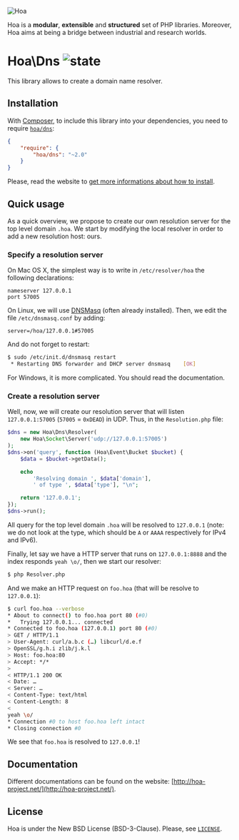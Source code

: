 ![Hoa](http://static.hoa-project.net/Image/Hoa_small.png)

Hoa is a **modular**, **extensible** and **structured** set of PHP libraries.
Moreover, Hoa aims at being a bridge between industrial and research worlds.

# Hoa\Dns ![state](http://central.hoa-project.net/State/Dns)

This library allows to create a domain name resolver.

## Installation

With [Composer](http://getcomposer.org/), to include this library into your
dependencies, you need to require
[`hoa/dns`](https://packagist.org/packages/hoa/dns):

```json
{
    "require": {
        "hoa/dns": "~2.0"
    }
}
```

Please, read the website to [get more informations about how to
install](http://hoa-project.net/Source.html).

## Quick usage

As a quick overview, we propose to create our own resolution server for the top
level domain `.hoa`. We start by modifying the local resolver in order to add a
new resolution host: ours.

### Specify a resolution server

On Mac OS X, the simplest way is to write in `/etc/resolver/hoa` the following
declarations:

```
nameserver 127.0.0.1
port 57005
```
 
On Linux, we will use [DNSMasq](http://thekelleys.org.uk/dnsmasq/doc.html)
(often already installed). Then, we edit the file `/etc/dnsmasq.conf` by adding:
 
```
server=/hoa/127.0.0.1#57005
```

And do not forget to restart:

```sh
$ sudo /etc/init.d/dnsmasq restart
 * Restarting DNS forwarder and DHCP server dnsmasq    [OK]
```

For Windows, it is more complicated. You should read the documentation.

### Create a resolution server

Well, now, we will create our resolution server that will listen
`127.0.0.1:57005` (`57005` = `0xDEAD`) in UDP. Thus, in the `Resolution.php`
file:

```php
$dns = new Hoa\Dns\Resolver(
    new Hoa\Socket\Server('udp://127.0.0.1:57005')
);
$dns->on('query', function (Hoa\Event\Bucket $bucket) {
    $data = $bucket->getData();

    echo
        'Resolving domain ', $data['domain'],
        ' of type ', $data['type'], "\n";

    return '127.0.0.1';
});
$dns->run();
```

All query for the top level domain `.hoa` will be resolved to `127.0.0.1` (note:
we do not look at the type, which should be `A` or `AAAA` respectively for IPv4
and IPv6).

Finally, let say we have a HTTP server that runs on `127.0.0.1:8888` and the
index responds `yeah \o/`, then we start our resolver:

```sh
$ php Resolver.php
```

And we make an HTTP request on `foo.hoa` (that will be resolve to `127.0.0.1`):

```sh
$ curl foo.hoa --verbose
* About to connect() to foo.hoa port 80 (#0)
*   Trying 127.0.0.1... connected
* Connected to foo.hoa (127.0.0.1) port 80 (#0)
> GET / HTTP/1.1
> User-Agent: curl/a.b.c (…) libcurl/d.e.f
> OpenSSL/g.h.i zlib/j.k.l
> Host: foo.hoa:80
> Accept: */*
>
< HTTP/1.1 200 OK
< Date: …
< Server: …
< Content-Type: text/html
< Content-Length: 8
<
yeah \o/
* Connection #0 to host foo.hoa left intact
* Closing connection #0
```

We see that `foo.hoa` is resolved to `127.0.0.1`!

## Documentation

Different documentations can be found on the website:
[http://hoa-project.net/](http://hoa-project.net/).

## License

Hoa is under the New BSD License (BSD-3-Clause). Please, see
[`LICENSE`](http://hoa-project.net/LICENSE).
